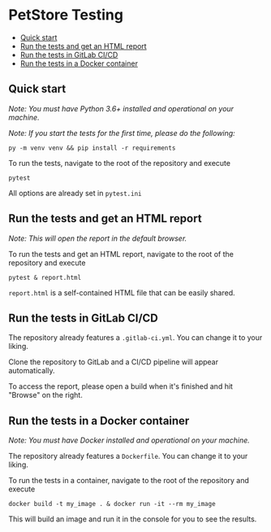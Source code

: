 # PetStore Testing

* [Quick start](#quick-start)
* [Run the tests and get an HTML report](#run-the-tests-and-get-an-html-report)
* [Run the tests in GitLab CI/CD](#run-the-tests-in-gitlab-cicd)
* [Run the tests in a Docker container](#run-the-tests-in-a-docker-container)

## Quick start
_Note: You must have Python 3.6+ installed and operational on your machine._

_Note: If you start the tests for the first time, please do the following:_
```commandline
py -m venv venv && pip install -r requirements
```
To run the tests, navigate to the root of the repository and execute 
```commandline
pytest
```
All options are already set in `pytest.ini`

## Run the tests and get an HTML report
_Note: This will open the report in the default browser._

To run the tests and get an HTML report, navigate to the root of the repository and execute
```commandline
pytest & report.html
```
`report.html` is a self-contained HTML file that can be easily shared.

## Run the tests in GitLab CI/CD
The repository already features a `.gitlab-ci.yml`. You can change it to your liking. 

Clone the repository to GitLab and a CI/CD pipeline will appear automatically.

To access the report, please open a build when it's finished and hit "Browse" on the right.

## Run the tests in a Docker container
_Note: You must have Docker installed and operational on your machine._

The repository already features a `Dockerfile`. You can change it to your liking.

To run the tests in a container, navigate to the root of the repository and execute
```commandline
docker build -t my_image . & docker run -it --rm my_image
```
This will build an image and run it in the console for you to see the results.